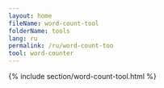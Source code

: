 ```yaml
---
layout: home
fileName: word-count-tool
folderName: tools
lang: ru
permalink: /ru/word-count-too
tool: word-counter
---
```

{% include section/word-count-tool.html %}